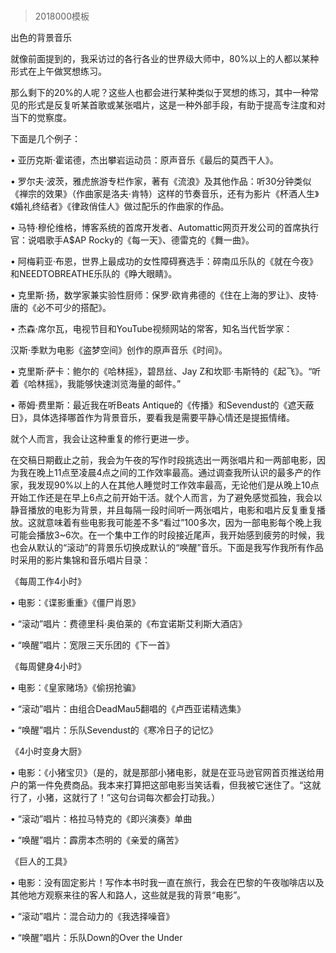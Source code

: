 # 
> 2018000模板



出色的背景音乐


就像前面提到的，我采访过的各行各业的世界级大师中，80%以上的人都以某种形式在上午做冥想练习。

那么剩下的20%的人呢？这些人也都会进行某种类似于冥想的练习，其中一种常见的形式是反复听某首歌或某张唱片，这是一种外部手段，有助于提高专注度和对当下的觉察度。

下面是几个例子：


• 亚历克斯·霍诺德，杰出攀岩运动员：原声音乐《最后的莫西干人》。

• 罗尔夫·波茨，雅虎旅游专栏作家，著有《流浪》及其他作品：听30分钟类似《禅宗的效果》（作曲家是洛夫·肯特）这样的节奏音乐，还有为影片《杯酒人生》《婚礼终结者》《律政俏佳人》做过配乐的作曲家的作品。

• 马特·穆伦维格，博客系统的首席开发者、Automattic网页开发公司的首席执行官：说唱歌手A$AP Rocky的《每一天》、德雷克的《舞一曲》。

• 阿梅莉亚·布恩，世界上最成功的女性障碍赛选手：碎南瓜乐队的《就在今夜》和NEEDTOBREATHE乐队的《睁大眼睛》。

• 克里斯·扬，数学家兼实验性厨师：保罗·欧肯弗德的《住在上海的罗让》、皮特·唐的《必不可少的搭配》。

• 杰森·席尔瓦，电视节目和YouTube视频网站的常客，知名当代哲学家：

汉斯·季默为电影《盗梦空间》创作的原声音乐《时间》。

• 克里斯·萨卡：鲍尔的《哈林摇》，碧昂丝、Jay Z和坎耶·韦斯特的《起飞》。“听着《哈林摇》，我能够快速浏览海量的邮件。”

• 蒂姆·费里斯：最近我在听Beats Antique的《传播》和Sevendust的《遮天蔽日》，具体选择哪首作为背景音乐，要看我是需要平静心情还是提振情绪。


就个人而言，我会让这种重复的修行更进一步。

在交稿日期截止之前，我会为午夜的写作时段挑选出一两张唱片和一两部电影，因为我在晚上11点至凌晨4点之间的工作效率最高。通过调查我所认识的最多产的作家，我发现90%以上的人在其他人睡觉时工作效率最高，无论他们是从晚上10点开始工作还是在早上6点之前开始干活。就个人而言，为了避免感觉孤独，我会以静音播放的电影为背景，并且每隔一段时间听一两张唱片，电影和唱片反复重复播放。这就意味着有些电影我可能差不多“看过”100多次，因为一部电影每个晚上我可能会播放3~6次。在一个集中工作的时段接近尾声，我开始感到疲劳的时候，我也会从默认的“滚动”的背景乐切换成默认的“唤醒”音乐。下面是我写作我所有作品时采用的影片集锦和音乐唱片目录：

《每周工作4小时》

• 电影：《谍影重重》《僵尸肖恩》

• “滚动”唱片：费德里科·奥伯莱的《布宜诺斯艾利斯大酒店》

• “唤醒”唱片：宽限三天乐团的《下一首》

《每周健身4小时》

• 电影：《皇家赌场》《偷拐抢骗》

• “滚动”唱片：由组合DeadMau5翻唱的《卢西亚诺精选集》

• “唤醒”唱片：乐队Sevendust的《寒冷日子的记忆》

《4小时变身大厨》

• 电影：《小猪宝贝》（是的，就是那部小猪电影，就是在亚马逊官网首页推送给用户的第一件免费商品。我本来打算把这部电影当笑话看，但我被它迷住了。“这就行了，小猪，这就行了！”这句台词每次都会打动我。）

• “滚动”唱片：格拉马特克的《即兴演奏》单曲

• “唤醒”唱片：霹雳本杰明的《亲爱的痛苦》

《巨人的工具》

• 电影：没有固定影片！写作本书时我一直在旅行，我会在巴黎的午夜咖啡店以及其他地方观察来往的客人和路人，这些就是我的背景“电影”。

• “滚动”唱片：混合动力的《我选择噪音》

• “唤醒”唱片：乐队Down的Over the Under

